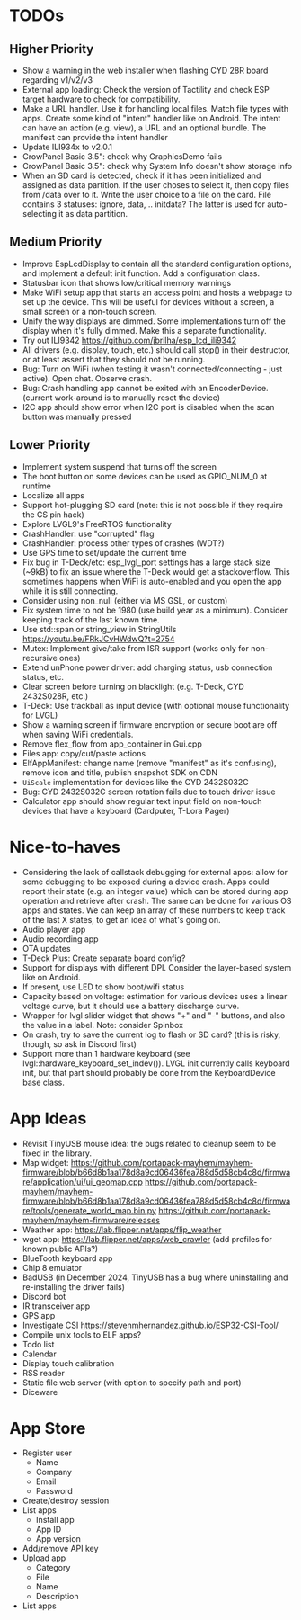 # TODOs

## Higher Priority

- Show a warning in the web installer when flashing CYD 28R board regarding v1/v2/v3
- External app loading: Check the version of Tactility and check ESP target hardware to check for compatibility.
- Make a URL handler. Use it for handling local files. Match file types with apps.
  Create some kind of "intent" handler like on Android.
  The intent can have an action (e.g. view), a URL and an optional bundle.
  The manifest can provide the intent handler
- Update ILI934x to v2.0.1
- CrowPanel Basic 3.5": check why GraphicsDemo fails
- CrowPanel Basic 3.5": check why System Info doesn't show storage info
- When an SD card is detected, check if it has been initialized and assigned as data partition.
  If the user choses to select it, then copy files from /data over to it.
  Write the user choice to a file on the card.
  File contains 3 statuses: ignore, data, .. initdata?
  The latter is used for auto-selecting it as data partition.

## Medium Priority

- Improve EspLcdDisplay to contain all the standard configuration options, and implement a default init function. Add a configuration class.
- Statusbar icon that shows low/critical memory warnings
- Make WiFi setup app that starts an access point and hosts a webpage to set up the device.
  This will be useful for devices without a screen, a small screen or a non-touch screen.
- Unify the way displays are dimmed. Some implementations turn off the display when it's fully dimmed. Make this a separate functionality.
- Try out ILI9342 https://github.com/jbrilha/esp_lcd_ili9342
- All drivers (e.g. display, touch, etc.) should call stop() in their destructor, or at least assert that they should not be running.
- Bug: Turn on WiFi (when testing it wasn't connected/connecting - just active). Open chat. Observe crash.
- Bug: Crash handling app cannot be exited with an EncoderDevice. (current work-around is to manually reset the device)
- I2C app should show error when I2C port is disabled when the scan button was manually pressed

## Lower Priority

- Implement system suspend that turns off the screen
- The boot button on some devices can be used as GPIO_NUM_0 at runtime
- Localize all apps
- Support hot-plugging SD card (note: this is not possible if they require the CS pin hack)
- Explore LVGL9's FreeRTOS functionality
- CrashHandler: use "corrupted" flag
- CrashHandler: process other types of crashes (WDT?)
- Use GPS time to set/update the current time
- Fix bug in T-Deck/etc: esp_lvgl_port settings has a large stack size (~9kB) to fix an issue where the T-Deck would get a stackoverflow. This sometimes happens when WiFi is auto-enabled and you open the app while it is still connecting.
- Consider using non_null (either via MS GSL, or custom)
- Fix system time to not be 1980 (use build year as a minimum). Consider keeping track of the last known time.
- Use std::span or string_view in StringUtils https://youtu.be/FRkJCvHWdwQ?t=2754 
- Mutex: Implement give/take from ISR support (works only for non-recursive ones)
- Extend unPhone power driver: add charging status, usb connection status, etc.
- Clear screen before turning on blacklight (e.g. T-Deck, CYD 2432S028R, etc.)
- T-Deck: Use trackball as input device (with optional mouse functionality for LVGL)
- Show a warning screen if firmware encryption or secure boot are off when saving WiFi credentials.
- Remove flex_flow from app_container in Gui.cpp
- Files app: copy/cut/paste actions
- ElfAppManifest: change name (remove "manifest" as it's confusing), remove icon and title, publish snapshot SDK on CDN
- `UiScale` implementation for devices like the CYD 2432S032C
- Bug: CYD 2432S032C screen rotation fails due to touch driver issue
- Calculator app should show regular text input field on non-touch devices that have a keyboard (Cardputer, T-Lora Pager)

# Nice-to-haves

- Considering the lack of callstack debugging for external apps: allow for some debugging to be exposed during a device crash. Apps could report their state (e.g. an integer value) which can be stored during app operation and retrieve after crash. The same can be done for various OS apps and states. We can keep an array of these numbers to keep track of the last X states, to get an idea of what's going on.
- Audio player app
- Audio recording app
- OTA updates
- T-Deck Plus: Create separate board config?
- Support for displays with different DPI. Consider the layer-based system like on Android.
- If present, use LED to show boot/wifi status
- Capacity based on voltage: estimation for various devices uses a linear voltage curve, but it should use a battery discharge curve.
- Wrapper for lvgl slider widget that shows "+" and "-" buttons, and also the value in a label.
  Note: consider Spinbox
- On crash, try to save the current log to flash or SD card? (this is risky, though, so ask in Discord first)
- Support more than 1 hardware keyboard (see lvgl::hardware_keyboard_set_indev()). LVGL init currently calls keyboard init, but that part should probably be done from the KeyboardDevice base class.

# App Ideas

- Revisit TinyUSB mouse idea: the bugs related to cleanup seem to be fixed in the library.
- Map widget:
  https://github.com/portapack-mayhem/mayhem-firmware/blob/b66d8b1aa178d8a9cd06436fea788d5d58cb4c8d/firmware/application/ui/ui_geomap.cpp
  https://github.com/portapack-mayhem/mayhem-firmware/blob/b66d8b1aa178d8a9cd06436fea788d5d58cb4c8d/firmware/tools/generate_world_map.bin.py
  https://github.com/portapack-mayhem/mayhem-firmware/releases
- Weather app: https://lab.flipper.net/apps/flip_weather
- wget app: https://lab.flipper.net/apps/web_crawler (add profiles for known public APIs?)
- BlueTooth keyboard app
- Chip 8 emulator
- BadUSB (in December 2024, TinyUSB has a bug where uninstalling and re-installing the driver fails)
- Discord bot
- IR transceiver app
- GPS app
- Investigate CSI https://stevenmhernandez.github.io/ESP32-CSI-Tool/
- Compile unix tools to ELF apps?
- Todo list
- Calendar
- Display touch calibration
- RSS reader
- Static file web server (with option to specify path and port)
- Diceware

# App Store

- Register user
    - Name
    - Company
    - Email
    - Password
- Create/destroy session
- List apps
    - Install app
    - App ID
    - App version
- Add/remove API key
- Upload app
    - Category
    - File
    - Name
    - Description
- List apps
